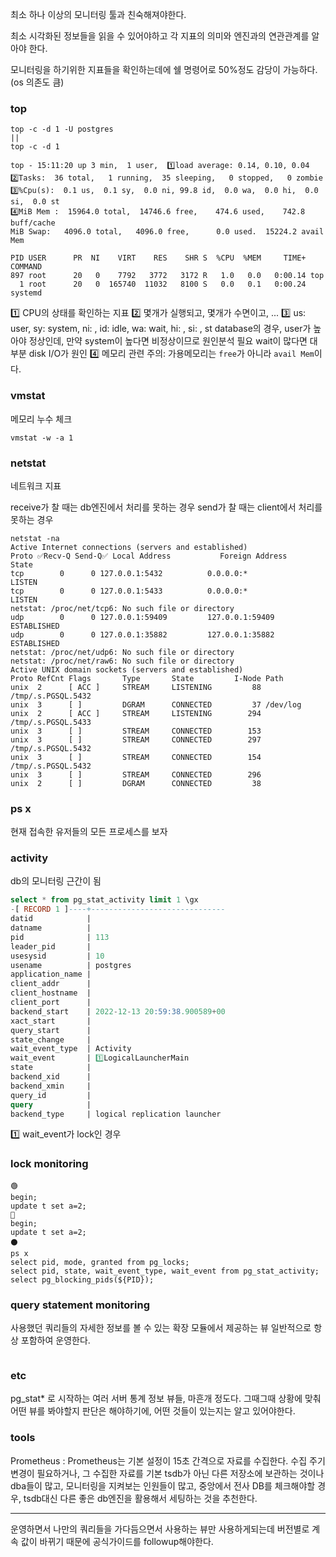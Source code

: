 최소 하나 이상의 모니터링 툴과 친숙해져야한다.

최소 시각화된 정보들을 읽을 수 있어야하고
각 지표의 의미와 엔진과의 연관관계를 알아야 한다.

모니터링을 하기위한 지표들을 확인하는데에
쉘 명령어로 50%정도 감당이 가능하다.(os 의존도 큼)



### top

```shell
top -c -d 1 -U postgres
||
top -c -d 1
```

```shell
top - 15:11:20 up 3 min,  1 user,  1️⃣load average: 0.14, 0.10, 0.04
2️⃣Tasks:  36 total,   1 running,  35 sleeping,   0 stopped,   0 zombie
3️⃣%Cpu(s):  0.1 us,  0.1 sy,  0.0 ni, 99.8 id,  0.0 wa,  0.0 hi,  0.0 si,  0.0 st
4️⃣MiB Mem :  15964.0 total,  14746.6 free,    474.6 used,    742.8 buff/cache
MiB Swap:   4096.0 total,   4096.0 free,      0.0 used.  15224.2 avail Mem

PID USER      PR  NI    VIRT    RES    SHR S  %CPU  %MEM     TIME+ COMMAND
897 root      20   0    7792   3772   3172 R   1.0   0.0   0:00.14 top
  1 root      20   0  165740  11032   8100 S   0.0   0.1   0:00.24 systemd
```

1️⃣ CPU의 상태를 확인하는 지표
2️⃣ 몇개가 실행되고, 몇개가 수면이고, ...
3️⃣ us: user, sy: system, ni: , id: idle, wa: wait, hi: , si: , st
database의 경우, user가 높아야 정상인데, 만약 system이 높다면 비정상이므로 원인분석 필요
wait이 많다면 대부분 disk I/O가 원인
4️⃣ 메모리 관련 
주의: 가용메모리는 `free`가 아니라 `avail Mem`이다.

### vmstat

메모리 누수 체크

```shell
vmstat -w -a 1
```

### netstat

네트워크 지표

receive가 찰 때는 db엔진에서 처리를 못하는 경우
send가 찰 때는 client에서 처리를 못하는 경우

```shell
netstat -na
Active Internet connections (servers and established)
Proto ✅Recv-Q Send-Q✅ Local Address           Foreign Address         State       
tcp        0      0 127.0.0.1:5432          0.0.0.0:*               LISTEN      
tcp        0      0 127.0.0.1:5433          0.0.0.0:*               LISTEN      
netstat: /proc/net/tcp6: No such file or directory
udp        0      0 127.0.0.1:59409         127.0.0.1:59409         ESTABLISHED 
udp        0      0 127.0.0.1:35882         127.0.0.1:35882         ESTABLISHED 
netstat: /proc/net/udp6: No such file or directory
netstat: /proc/net/raw6: No such file or directory
Active UNIX domain sockets (servers and established)
Proto RefCnt Flags       Type       State         I-Node Path
unix  2      [ ACC ]     STREAM     LISTENING         88 /tmp/.s.PGSQL.5432
unix  3      [ ]         DGRAM      CONNECTED         37 /dev/log
unix  2      [ ACC ]     STREAM     LISTENING        294 /tmp/.s.PGSQL.5433
unix  3      [ ]         STREAM     CONNECTED        153 
unix  3      [ ]         STREAM     CONNECTED        297 /tmp/.s.PGSQL.5432
unix  3      [ ]         STREAM     CONNECTED        154 /tmp/.s.PGSQL.5432
unix  3      [ ]         STREAM     CONNECTED        296 
unix  2      [ ]         DGRAM      CONNECTED         38 
```



### ps x

현재 접속한 유저들의 모든 프로세스를 보자



### activity

db의 모니터링 근간이 됨

```sql
select * from pg_stat_activity limit 1 \gx
-[ RECORD 1 ]----+------------------------------
datid            | 
datname          | 
pid              | 113
leader_pid       | 
usesysid         | 10
usename          | postgres
application_name | 
client_addr      | 
client_hostname  | 
client_port      | 
backend_start    | 2022-12-13 20:59:38.900589+00
xact_start       | 
query_start      | 
state_change     | 
wait_event_type  | Activity
wait_event       | 1️⃣LogicalLauncherMain
state            | 
backend_xid      | 
backend_xmin     | 
query_id         | 
query            | 
backend_type     | logical replication launcher
```

1️⃣ wait_event가 lock인 경우



### lock monitoring

```
🟢
begin;
update t set a=2;
🔵
begin;
update t set a=2;
⚫
ps x
select pid, mode, granted from pg_locks;
select pid, state, wait_event_type, wait_event from pg_stat_activity;
select pg_blocking_pids(${PID});
```



### query statement monitoring

사용했던 쿼리들의 자세한 정보를 볼 수 있는 확장 모듈에서 제공하는 뷰
일반적으로 항상 포함하여 운영한다.

```shell
```



### etc

pg_stat* 로 시작하는 여러 서버 통계 정보 뷰들, 마흔개 정도다. 그때그때 상황에 맞춰 어떤 뷰를 봐야할지 판단은 해야하기에, 어떤 것들이 있는지는 알고 있어야한다.



### tools

Prometheus : Prometheus는 기본 설정이 15초 간격으로 자료를 수집한다. 수집 주기 변경이 필요하거나, 그 수집한 자료를 기본 tsdb가 아닌 다른 저장소에 보관하는 것이나 dba들이 많고, 모니터링을 지켜보는 인원들이 많고, 중앙에서 전사 DB를 체크해야할 경우, tsdb대신 다른 좋은 db엔진을 활용해서 세팅하는 것을 추천한다.

---

운영하면서 나만의 쿼리들을 가다듬으면서 사용하는 뷰만 사용하게되는데
버전별로 계속 값이 바뀌기 때문에 공식가이드를 followup해야한다.